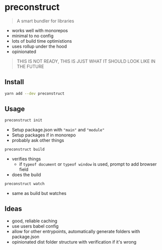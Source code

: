 # preconstruct

> A smart bundler for libraries

- works well with monorepos
- minimal to no config
- lots of build time optimistions
- uses rollup under the hood
- opinionated

> THIS IS NOT READY, THIS IS JUST WHAT IT SHOULD LOOK LIKE IN THE FUTURE

## Install

```bash
yarn add --dev preconstruct
```

## Usage

```bash
preconstruct init
```

- Setup package.json with `"main"` and `"module"`
- Setup packages if in monorepo
- probably ask other things

```bash
preconstruct build
```

- verifies things
  - if `typeof document` or `typeof window` is used, prompt to add browser field
- does the build

```bash
preconstruct watch
```

- same as build but watches

## Ideas

- good, reliable caching
- use users babel config
- allow for other entrypoints, automatically generate folders with package.json
- opinionated dist folder structure with verification if it's wrong
